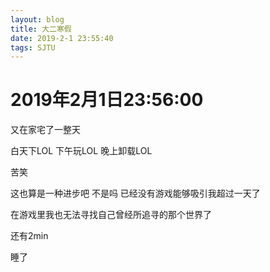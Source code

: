 ```yaml
---
layout: blog
title: 大二寒假
date: 2019-2-1 23:55:40
tags: SJTU
---
```


# 2019年2月1日23:56:00

又在家宅了一整天

白天下LOL 下午玩LOL 晚上卸载LOL

苦笑

这也算是一种进步吧 不是吗 已经没有游戏能够吸引我超过一天了

在游戏里我也无法寻找自己曾经所追寻的那个世界了

还有2min

睡了
